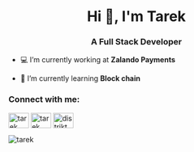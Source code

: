 <h1 align="center">Hi 👋, I'm Tarek</h1>
<h3 align="center">A Full Stack Developer</h3>

- 💻 I’m currently working at **Zalando Payments**

- 🌱 I’m currently learning **Block chain**


<h3 align="left">Connect with me:</h3>
<p align="left">
<a href="https://www.linkedin.com/in/tarek-mostafa-5974aa140" target="blank"><img align="center" src="https://cdn.jsdelivr.net/npm/simple-icons@3.0.1/icons/linkedin.svg" alt="tarek" height="30" width="40" /></a>
<a href="https://twitter.com/tarekeg_js" target="blank"><img align="center" src="https://cdn.jsdelivr.net/npm/simple-icons@3.0.1/icons/twitter.svg" alt="tarek" height="30" width="40" /></a>
<a href="https://az5sd-cqaaa-aaaae-aaarq-cai.ic0.app/u/Tarek" target="blank"><img align="center" src="https://pbs.twimg.com/profile_images/1410572070300364807/s2T5aTDi_200x200.jpg" alt="distrikt" height="30" width="40" /></a>
</p>

<p><img align="center" src="https://github-readme-stats.vercel.app/api/top-langs?username=tarek-eg&show_icons=true&locale=en&layout=compact" alt="tarek" /></p>
